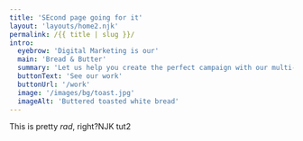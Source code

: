 ```yaml
---
title: 'SEcond page going for it'
layout: 'layouts/home2.njk'
permalink: /{{ title | slug }}/
intro:
  eyebrow: 'Digital Marketing is our'
  main: 'Bread & Butter'
  summary: 'Let us help you create the perfect campaign with our multi-faceted team of talented creatives.'
  buttonText: 'See our work'
  buttonUrl: '/work'
  image: '/images/bg/toast.jpg'
  imageAlt: 'Buttered toasted white bread'
---
```


This is pretty _rad_, right?NJK tut2